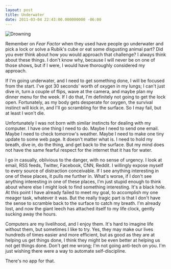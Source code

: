 ```yaml
---
layout: post
title: Underwater
date: 2011-03-04 22:43:00.000000000 -06:00
---
```

<div class="kg-card-markdown"><p><img src="http://i.imgur.com/8130mL5.jpg" alt="Drowning"></p>
<p>Remember on <em>Fear Factor</em> when they used have people go underwater and pick a lock or solve a Rubik's cube or eat some disgusting animal part? Did you ever think about how you would approach that challenge? I always think about these things. I don't know why, because I will never be on one of those shows, but if I were, I would have thoroughly considered my approach.</p>
<p>If I'm going underwater, and I need to get something done, I will be focused from the start. I've got 30 seconds' worth of oxygen in my lungs; I can't just dive in, turn a couple of flips, wave at the camera, and maybe plan my dinner menu for the week. If I do that, I'm definitely not going to get the lock open. Fortunately, as my body gets desperate for oxygen, the survival instinct will kick in, and I'll go scrambling for the surface. So I may fail, but at least I won't die.</p>
<p>Unfortunately I was not born with similar instincts for dealing with my computer. I have one thing I need to do. Maybe I need to send one email. Maybe I need to check tomorrow's weather. Maybe I need to make one tiny update to some web page. It doesn't matter what is. I need to hold my breath, dive in, do the thing, and get back to the surface. But my mind does not have the same fearful respect for the internet that it has for water.</p>
<p>I go in casually, oblivious to the danger, with no sense of urgency. I look at email, RSS feeds, Twitter, Facebook, CNN, Reddit. I willingly expose myself to every source of distraction conceivable. If I see anything interesting in one of these places, it pulls me further in. What's worse, if I don't see anything interesting in one of these places, I'm just stupid enough to think about where else I might look to find something interesting. It's a black hole. At this point I have already failed to meet my goal, to accomplish my one meager task, whatever it was. But the really tragic part is that I don't have the sense to scramble back to the surface to catch my breath. I'm already lost, and now the giant leech has attached itself to my life clock, gently sucking away the hours.</p>
<p>Computers are my livelihood, and I enjoy them. It's hard to imagine life without them, but sometimes I like to try. Yes, they may make our lives hundreds of times easier and more efficient, but as good as they are at helping us get things done, I think they might be even better at helping us not get things done. Don't get me wrong; I'm not going anti-tech on you. I'm just wishing there were a way to automate self-discipline.</p>
<p>There's no app for that.</p>
</div>
